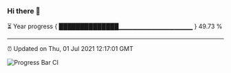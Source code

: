 ### Hi there 👋

⏳ Year progress { ██████████████▁▁▁▁▁▁▁▁▁▁▁▁▁▁▁▁ } 49.73 %

---

⏰ Updated on Thu, 01 Jul 2021 12:17:01 GMT

![Progress Bar CI](https://github.com/liununu/liununu/workflows/Progress%20Bar%20CI/badge.svg)
